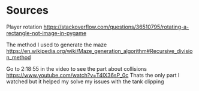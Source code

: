 # Sources


Player rotation
https://stackoverflow.com/questions/36510795/rotating-a-rectangle-not-image-in-pygame


The method I used to generate the maze
https://en.wikipedia.org/wiki/Maze_generation_algorithm#Recursive_division_method


Go to 2:18:55 in the video to see the part about collisions
https://www.youtube.com/watch?v=T4IX36sP_0c
Thats the only part I watched but it helped my solve my issues with the tank clipping